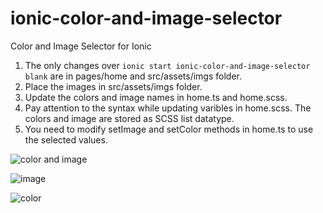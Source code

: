 # ionic-color-and-image-selector
Color and Image Selector for Ionic

1. The only changes over `ionic start ionic-color-and-image-selector blank` are in pages/home and src/assets/imgs folder.
2. Place the images in src/assets/imgs folder.
3. Update the colors and image names in home.ts and home.scss.
4. Pay attention to the syntax while updating varibles in home.scss. The colors and image are stored as SCSS list datatype.
5. You need to modify setImage and setColor methods in home.ts to use the selected values.


![color and image](https://github.com/ketanyekale/ionic-color-and-image-selector/wiki/images/ion_select_for_color_and_images.PNG)

![image](https://github.com/ketanyekale/ionic-color-and-image-selector/wiki/images/ion_select_for_images.PNG)

![color](https://github.com/ketanyekale/ionic-color-and-image-selector/wiki/images/ion_select_for_color.PNG)
 
